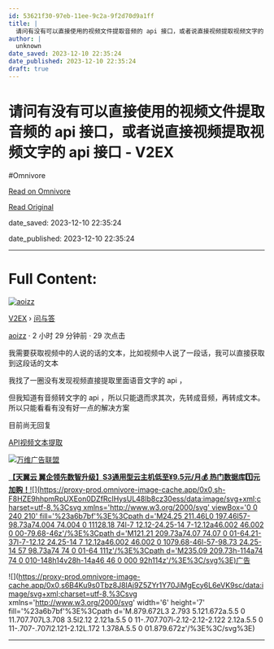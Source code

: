 ```yaml
---
id: 53621f30-97eb-11ee-9c2a-9f2d70d9a1ff
title: |
  请问有没有可以直接使用的视频文件提取音频的 api 接口，或者说直接视频提取视频文字的 api 接口 - V2EX
author: |
  unknown
date_saved: 2023-12-10 22:35:24
date_published: 2023-12-10 22:35:24
draft: true
---
```


# 请问有没有可以直接使用的视频文件提取音频的 api 接口，或者说直接视频提取视频文字的 api 接口 - V2EX
#Omnivore

[Read on Omnivore](https://omnivore.app/me/api-api-v-2-ex-18c577b4940)

[Read Original](https://www.v2ex.com/t/999321)

date_saved: 2023-12-10 22:35:24

date_published: 2023-12-10 22:35:24

--- 

# Full Content: 

[![aoizz](https://proxy-prod.omnivore-image-cache.app/0x0,sdeNoWOq9OsjQVECxcJp66QQSddlED9LcQzFAHLlv05A/https://cdn.v2ex.com/gravatar/73e1c54b0536debabf32efcfe737e932?s=73&d=retro)](https://www.v2ex.com/member/aoizz)

[V2EX](https://www.v2ex.com/)  › [问与答](https://www.v2ex.com/go/qna)

[aoizz](https://www.v2ex.com/member/aoizz) · 2 小时 29 分钟前 · 29 次点击 

我需要获取视频中的人说的话的文本，比如视频中人说了一段话，我可以直接获取到这段话的文本

我找了一圈没有发现视频直接提取里面语音文字的 api ，

但我知道有音频转文字的 api ，所以只能退而求其次，先转成音频，再转成文本。所以只能看看有没有好一点的解决方案

目前尚无回复

[API](https://www.v2ex.com/tag/API)[视频](https://www.v2ex.com/tag/%E8%A7%86%E9%A2%91)[文本](https://www.v2ex.com/tag/%E6%96%87%E6%9C%AC)[提取](https://www.v2ex.com/tag/%E6%8F%90%E5%8F%96)

[](https://wwads.cn/click/bait)[![万维广告联盟](https://proxy-prod.omnivore-image-cache.app/130x0,sQZCiJD8Gza9iH1vnhhGOUjfAviUjgukZ37oPJNYWIGI/https://cdn.wwads.cn/creatives/TJiqU9LJrfPyyBbauAna1Lptzb4pf9CYdWn8FTCs.jpg)](https://wwads.cn/click/bundle?code=mAOKg2RcEoJN7VrXDWqD2PVb0X7oN7)

[**【天翼云 翼企领先数智升级】**S3通用型云主机**低至¥9.5元/月💰️ 热门数据库1️⃣元加购！**](https://wwads.cn/click/bundle?code=mAOKg2RcEoJN7VrXDWqD2PVb0X7oN7)[![](https://proxy-prod.omnivore-image-cache.app/0x0,sh-F8HZE9hhpmRpUXEon0DZfRcIHysUL48lb8cz30ess/data:image/svg+xml;charset=utf-8,%3Csvg xmlns='http://www.w3.org/2000/svg' viewBox='0 0 240 210' fill='%23a6b7bf'%3E%3Cpath d='M24.25 211.46L0 197.46l57-98.73a74.004 74.004 0 11128.18 74l-7 12.12-24.25-14 7-12.12a46.002 46.002 0 00-79.68-46z'/%3E%3Cpath d='M121.21 209.73a74.07 74.07 0 01-64.21-37l-7-12.12 24.25-14 7 12.12a46.002 46.002 0 1079.68-46l-57-98.73 24.25-14 57 98.73a74 74 0 01-64 111z'/%3E%3Cpath d='M235.09 209.73h-114a74 74 0 010-148h14v28h-14a46 46 0 000 92h114z'/%3E%3C/svg%3E)广告](https://wwads.cn/?utm%5Fsource=property-124&utm%5Fmedium=footer "点击了解万维广告联盟")

![](https://proxy-prod.omnivore-image-cache.app/0x0,s6B4Ku9s0Tbz8J8IAj9Z5ZYr1Y70JiMgEcy6L6eVK9sc/data:image/svg+xml;charset=utf-8,%3Csvg xmlns='http://www.w3.org/2000/svg' width='6' height='7' fill='%23a6b7bf'%3E%3Cpath d='M.879.672L3 2.793 5.121.672a.5.5 0 11.707.707L3.708 3.5l2.12 2.121a.5.5 0 11-.707.707l-2.12-2.12-2.122 2.12a.5.5 0 11-.707-.707l2.121-2.12L.172 1.378A.5.5 0 01.879.672z'/%3E%3C/svg%3E)

---

